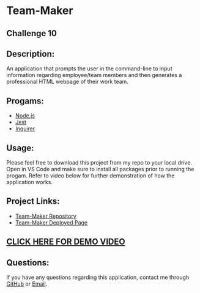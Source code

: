# **Team-Maker**
## Challenge 10

## **Description:**
An application that prompts the user in the command-line to input information regarding employee/team members and then generates a professional HTML webpage of their work team. 

## **Progams:**
* [Node.js](https://nodejs.org/en/)
* [Jest](https://jestjs.io/)
* [Inquirer](https://www.npmjs.com/package/inquirer)

## **Usage:**
Please feel free to download this project from my repo to your local drive. Open in VS Code and make sure to install all packages prior to running the progam. Refer to video below for further demonstration of how the application works. 

## **Project Links:**
* [Team-Maker Repository](https://github.com/Metelak/Team-Maker)
* [Team-Maker Deployed Page]()

## [**CLICK HERE FOR DEMO VIDEO**]()

## **Questions:**
If you have any questions regarding this application, contact me through [GitHub](https://github.com/Metelak) or [Email](megan.metelak@gmail.com).

